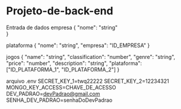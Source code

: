 # Projeto-de-back-end

Entrada de dados
empresa
{
	"nome": "string"	
}

plataforma
{
	"nome": "string",
	"empresa": "ID_EMPRESA"
}

jogos
{
  "name": "string",
  "classification": "number",
  "genre": "string",
  "price": "number",
  "description": "string",
  "plataforma": ["ID_PLATAFORMA_1", "ID_PLATAFORMA_2"]
}

arquivo .env
SECRET_KEY_1=twq22222
SECRET_KEY_2=12234321
MONGO_KEY_ACCESS=CHAVE_DE_ACESSO
DEV_PADRAO=devPadrao@gmail.com
SENHA_DEV_PADRAO=senhaDoDevPadrao
